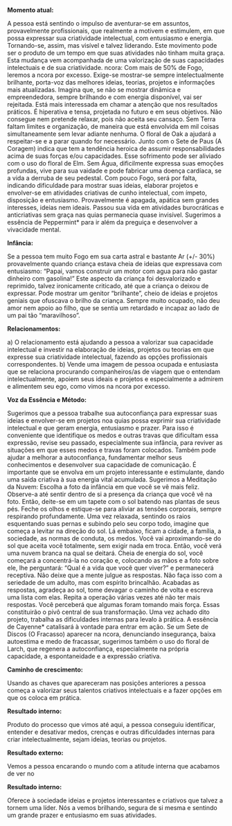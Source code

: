 **Momento atual:**

 A pessoa está sentindo o impulso de aventurar-se em assuntos, provavelmente profissionais, que realmente a motivem e estimulem, em que possa expressar sua criatividade intelectual, com entusiasmo e energia. Tornando-se, assim, mas visível e talvez liderando. Este movimento pode ser o produto de um tempo em que suas atividades não tinham muita graça. Esta mudança vem acompanhada de uma valorização de suas capacidades intelectuais e de sua criatividade.  ncora: Com mais de 50% de Fogo, leremos a  ncora por excesso. Exige-se mostrar-se sempre intelectualmente brilhante, porta-voz das melhores ideias, teorias, projetos e informações mais atualizadas. Imagina que, se não se mostrar dinâmica e empreendedora, sempre brilhando e com energia disponível, vai ser rejeitada. Está mais interessada em chamar a atenção que nos resultados práticos. É hiperativa e tensa, projetada no futuro e em seus objetivos. Não consegue nem pretende relaxar, pois não aceita seu cansaço. Sem Terra faltam limites e organização, de maneira que está envolvida em mil coisas simultaneamente sem levar adiante nenhuma. O floral de Oak a ajudará a respeitar-se e a parar quando for necessário. Junto com o Sete de Paus (A Coragem) indica que tem a tendência heroica de assumir responsabilidades acima de suas forças e/ou capacidades. Esse sofrimento pode ser aliviado com o uso do floral de Elm. Sem Água, dificilmente expressa suas emoções profundas, vive para sua vaidade e pode fabricar uma doença cardíaca, se a vida a derruba de seu pedestal. Com pouco Fogo, será por falta, indicando dificuldade para mostrar suas ideias, elaborar projetos e envolver-se em atividades criativas de cunho intelectual, com ímpeto, disposição e entusiasmo. Provavelmente é apagada, apática sem grandes interesses, ideias nem ideais. Passou sua vida em atividades burocráticas e anticriativas sem graça nas quias permanecia quase invisível. Sugerimos a essência de Peppermint* para ir além da preguiça e desenvolver a vivacidade mental. 


**Infância:**

 Se a pessoa tem muito Fogo em sua carta astral e bastante Ar (+/- 30%) provavelmente quando criança estava cheia de ideias que expressava com entusiasmo: “Papai, vamos construir um motor com agua para não gastar dinheiro com gasolina!” Este aspecto da criança foi desvalorizado e reprimido, talvez ironicamente criticado, até que a criança o deixou de expressar. Pode mostrar um genitor “brilhante”, cheio de ideias e projetos geniais que ofuscava o brilho da criança. Sempre muito ocupado, não deu amor nem apoio ao filho, que se sentia um retardado e incapaz ao lado de um pai tão “maravilhoso”. 


**Relacionamentos:**

 a) O relacionamento está ajudando a pessoa a valorizar sua capacidade intelectual e investir na elaboração de ideias, projetos ou teorias em que expresse sua criatividade intelectual, fazendo as opções profissionais correspondentes. b) Vende uma imagem de pessoa ocupada e entusiasta que se relaciona procurando companheiros/as de viagem que o entendam intelectualmente, apoiem seus ideais e projetos e especialmente a admirem e alimentem seu ego, como vimos na  ncora por excesso. 


**Voz da Essência e Método:**

 Sugerimos que a pessoa trabalhe sua autoconfiança para expressar suas ideias e envolver-se em projetos noa quias possa exprimir sua criatividade intelectual e que geram energia, entusiasmo e prazer. Para isso é conveniente que identifique os medos e outras travas que dificultam essa expressão, revise seu passado, especialmente sua infância, para reviver as situações em que esses medos e travas foram colocados. Também pode ajudar a melhorar a autoconfiança, fundamentar melhor seus conhecimentos e desenvolver sua capacidade de comunicação. É importante que se envolva em um projeto interessante e estimulante, dando uma saída criativa à sua energia vital acumulada. Sugerimos a Meditação da Nuvem: Escolha a foto da infância em que você se vê mais feliz. Observe-a até sentir dentro de si a presença da criança que você vê na foto. Então, deite-se em um tapete com o sol batendo nas plantas de seus pés. Feche os olhos e estique-se para aliviar as tensões corporais, sempre respirando profundamente. Uma vez relaxada, sentindo os raios esquentando suas pernas e subindo pelo seu corpo todo, imagine que começa a levitar na direção do sol. Lá embaixo, ficam a cidade, a família, a sociedade, as normas de conduta, os medos. Você vai aproximando-se do sol que aceita você totalmente, sem exigir nada em troca. Então, você verá uma nuvem branca na qual se deitará. Cheia de energia do sol, você começará a concentrá-la no coração e, colocando as mãos e a foto sobre ele, lhe perguntará: “Qual é a vida que você quer viver?” e permanecerá receptiva. Não deixe que a mente julgue as respostas. Não faça isso com a seriedade de um adulto, mas com espírito brincalhão. Acabadas as respostas, agradeça ao sol, tome devagar o caminho de volta e escreva uma lista com elas. Repita a operação várias vezes até não ter mais respostas. Você perceberá que algumas foram tomando mais força. Essas constituirão o pivô central de sua transformação. Uma vez achado dito projeto, trabalha as dificuldades internas para levalo à prática. A essência de Cayenne* catalisará à vontade para entrar em ação. Se um Sete de Discos (O Fracasso) aparecer na  ncora, denunciando insegurança, baixa autoestima e medo de fracassar, sugerimos também o uso do floral de Larch, que regenera a autoconfiança, especialmente na própria capacidade, a espontaneidade e a expressão criativa. 


**Caminho de crescimento:**

 Usando as chaves que apareceram nas posições anteriores a pessoa começa a valorizar seus talentos criativos intelectuais e a fazer opções em que os coloca em prática. 


**Resultado interno:**

 Produto do processo que vimos até aqui, a pessoa conseguiu identificar, entender e desativar medos, crenças e outras dificuldades internas para criar intelectualmente, sejam ideias, teorias ou projetos. 


**Resultado externo:**

 Vemos a pessoa encarando o mundo com a atitude interna que acabamos de ver no 


**Resultado interno:**

 Oferece à sociedade ideias e projetos interessantes e criativos que talvez a tornem uma líder. Nós a vemos brilhando, segura de si mesma e sentindo um grande prazer e entusiasmo em suas atividades.
